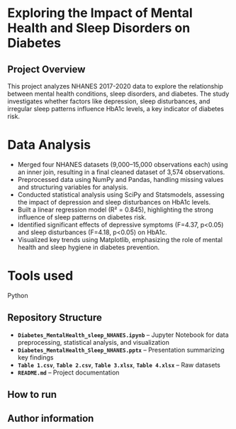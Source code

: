 # Exploring the Impact of Mental Health and Sleep Disorders on Diabetes

## Project Overview  
This project analyzes NHANES 2017-2020 data to explore the relationship between mental health conditions, sleep disorders, and diabetes. The study investigates whether factors like depression, sleep disturbances, and irregular sleep patterns influence HbA1c levels, a key indicator of diabetes risk.  

# Data Analysis
- Merged four NHANES datasets (9,000–15,000 observations each) using an inner join, resulting in a final cleaned dataset of 3,574 observations.
- Preprocessed data using NumPy and Pandas, handling missing values and structuring variables for analysis.
- Conducted statistical analysis using SciPy and Statsmodels, assessing the impact of depression and sleep disturbances on HbA1c levels.
- Built a linear regression model (R² = 0.845), highlighting the strong influence of sleep patterns on diabetes risk.
- Identified significant effects of depressive symptoms (F=4.37, p<0.05) and sleep disturbances (F=4.18, p<0.05) on HbA1c.
- Visualized key trends using Matplotlib, emphasizing the role of mental health and sleep hygiene in diabetes prevention.

# Tools used
Python  

## Repository Structure
- **`Diabetes_MentalHealth_sleep_NHANES.ipynb`** – Jupyter Notebook for data preprocessing, statistical analysis, and visualization
- **`Diabetes_MentalHealth_Sleep_NHANES.pptx`** – Presentation summarizing key findings
- **`Table 1.csv`**, **`Table 2.csv`**, **`Table 3.xlsx`**, **`Table 4.xlsx`** – Raw datasets  
- **`README.md`** – Project documentation

## How to run

## Author information
